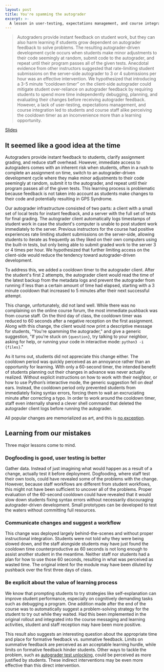 ```yaml
---
layout: post
title: You're spamming the autograder
excerpt: >-
  A lesson in user-testing, expectations management, and course integration.
---
```


> Autograders provide instant feedback on student work, but they can also harm learning if students grow dependent on autograder feedback to solve problems. The resulting autograder-driven development cycle occurs when students make minor adjustments to their code seemingly at random, submit code to the autograder, and repeat until their program passes all of the given tests. Anecdotal evidence from other instructors suggested that rate-limiting student submissions on the server-side autograder to 3 or 4 submissions per hour was an effective intervention. We hypothesized that introducing a 3-5 minute “cooldown timer” on the client-side autograder could mitigate student over-reliance on autograder feedback by requiring students to spend more time independently debugging, planning, and evaluating their changes before receiving autograder feedback. However, a lack of user-testing, expectations management, and course integration led to students and course staff alike perceiving the cooldown timer as an inconvenience more than a learning opportunity.

[Slides](https://docs.google.com/presentation/d/1WO7fxvEAZnfCv8oqTrbHjm5_a0uAkv4u8sw9bQ_mSqM/edit?usp=sharing)

## It seemed like a good idea at the time

Autograders provide instant feedback to students, clarify assignment grading, and reduce staff overhead. However, immediate access to autograders comes with an inherent risk when students, often in a rush to complete an assignment on time, switch to an autograder-driven development cycle where they make minor adjustments to their code seemingly at random, submit it to the autograder, and repeat until their program passes all of the given tests. This learning process is problematic because feedback is not taken into account as students make changes to their code and potentially resulting in GPS Syndrome.

Our autograder infrastructure consisted of two parts: a client with a small set of local tests for instant feedback, and a server with the full set of tests for final grading. The autograder client automatically logs timestamps of student work in case the student's computer is unable to post student work immediately to the server. Previous instructors for the course had positive experiences rate limiting student submissions on the server-side, allowing students to iterate as frequently as they liked on their own computers using the built-in tests, but only being able to submit graded work to the server 3 or 4 times per hour. We hypothesized that further limiting access on the client-side would reduce the tendency toward autograder-driven development.

To address this, we added a cooldown timer to the autograder client. After the student's first 2 attempts, the autograder client would read the time of the latest backup from the metadata logs and prevent the autograder from running if less than a certain amount of time had elapsed, starting with a 3 minute cooldown that increased to 5 minutes after their next successful attempt.

This change, unfortunately, did not land well. While there was no complaining on the online course forum, the most immediate pushback was from course staff. On the third day of class, the cooldown timer was reduced to 60 seconds after a negative reception on the first assignment. Along with this change, the client would now print a descriptive message for students, "You're spamming the autograder," and give a generic suggestion, "If you're stuck on `{question}`, try talking to your neighbor, asking for help, or running your code in interactive mode: `python3 -i {files}`."

As it turns out, students did not appreciate this change either. The cooldown period was quickly perceived as an annoyance rather than an opportunity for learning. WIth only a 60-second timer, the intended benefit of students planning out their changes in advance was never actually realized. Without explicit instructions on how to work with their neighbor, or how to use Python’s interactive mode, the generic suggestion fell on deaf ears. Instead, the cooldown period only prevented students from immediately fixing syntax errors, forcing them to wait an excruciating minute after correcting a typo. In order to work around the cooldown timer, staff even internally shared a clever shell command that deleted the autograder client logs before running the autograder.

All popular changes are memorialized as art, and this is [no exception][].

[no exception]: https://inst.eecs.berkeley.edu/~cs61a/su17/proj/scheme_gallery/#you-re-spamming-the-autograder

## Learning from our mistakes

Three major lessons come to mind.

### Dogfooding is good, user testing is better

Gather data. Instead of just imagining what would happen as a result of a change, actually test it before deployment. Dogfooding, where staff test their own tools, could have revealed some of the problems with the change. However, because staff workflows are different from student workflows, this might not have been sufficient to uncover all of the problems. Proper evaluation of the 60-second cooldown could have revealed that it would slow down students fixing syntax errors without necessarily discouraging autograder-driven development. Small prototypes can be developed to test the waters without committing full resources.

### Communicate changes and suggest a workflow

This change was deployed largely behind-the-scenes and without proper instructional integration. Students were not told why they were being slowed down, and the staff alongside students may have just found the cooldown time counterproductive as 60 seconds is not long enough to assist another student in the meantime. Neither staff nor students had a plan for how to use those 60 seconds, resulting in what was perceived as wasted time. The original intent for the module may have been diluted by pushback over the first three days of class.

### Be explicit about the value of learning process

We know that prompting students to try strategies like self-explanation can improve student performance, especially on cognitively demanding tasks such as debugging a program. One addition made after the end of the course was to automatically suggest a problem-solving strategy for the student to try out while they waited. Had this been implemented in the original rollout and integrated into the course messaging and learning activities, student and staff reception may have been more positive.

This result also suggests an interesting question about the appropriate time and place for formative feedback vs. summative feedback. Limits on summative feedback are perceived as an acceptable learning hurdle, while limits on formative feedback hinder students. Other ways to tackle the problem, such as [autograder test unlocking][], could be perceived as more justified by students. These indirect interventions may be even more effective than this direct intervention.

[autograder test unlocking]: https://youtu.be/polTBnMXGQI?t=2120
